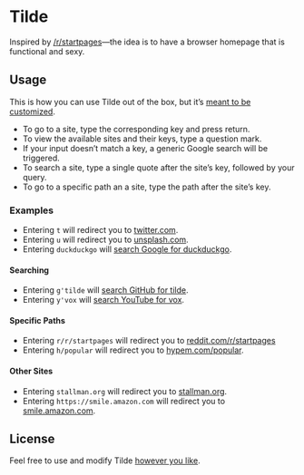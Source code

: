 # Tilde

Inspired by [/r/startpages](https://www.reddit.com/r/startpages)&mdash;the idea
is to have a browser homepage that is functional and sexy.

## Usage

This is how you can use Tilde out of the box, but it&rsquo;s
[meant to be customized](index.html).

- To go to a site, type the corresponding key and press return.
- To view the available sites and their keys, type a question mark.
- If your input doesn&rsquo;t match a key, a generic Google search will be
  triggered.
- To search a site, type a single quote after the site&rsquo;s key, followed by
  your query.
- To go to a specific path an a site, type the path after the site&rsquo;s key.

### Examples

- Entering `t` will redirect you to [twitter.com](https://twitter.com/home).
- Entering `u` will redirect you to [unsplash.com](https://unsplash.com/images).
- Entering `duckduckgo` will
  [search Google for duckduckgo](https://www.google.com/search?q=duckduckgo).

#### Searching

- Entering `g'tilde` will
  [search GitHub for tilde](https://github.com/search?q=tilde).
- Entering `y'vox` will
  [search YouTube for vox](https://www.youtube.com/results?search_query=vox).

#### Specific Paths

- Entering `r/r/startpages` will redirect you to
  [reddit.com/r/startpages](https://www.reddit.com/r/startpages)
- Entering `h/popular` will redirect you to
  [hypem.com/popular](http://hypem.com/popular).

#### Other Sites

- Entering `stallman.org` will redirect you to
  [stallman.org](https://stallman.org/).
- Entering `https://smile.amazon.com` will redirect you to
  [smile.amazon.com](https://smile.amazon.com/).

## License

Feel free to use and modify Tilde
[however you like](https://github.com/cadejscroggins/tilde/blob/master/LICENSE).
